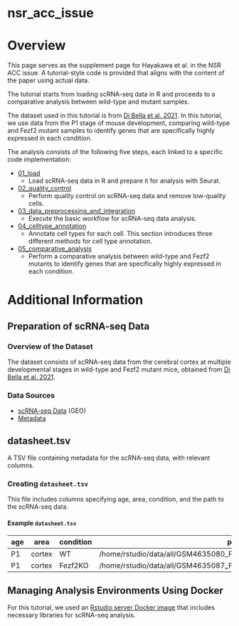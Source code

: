 # nsr_acc_issue

# Overview
This page serves as the supplement page for Hayakawa et al. in the NSR ACC issue.
A tutorial-style code is provided that aligns with the content of the paper using actual data.

The tutorial starts from loading scRNA-seq data in R and proceeds to a comparative analysis between wild-type and mutant samples.

The dataset used in this tutorial is from [Di Bella et al. 2021](https://www.nature.com/articles/s41586-021-03670-5).
In this tutorial, we use data from the P1 stage of mouse development, comparing wild-type and Fezf2 mutant samples to identify genes that are specifically highly expressed in each condition.

The analysis consists of the following five steps, each linked to a specific code implementation:

- [01_load](https://bioinfo-tsukuba.github.io/nsr_acc_issue/01_load.html)
  - Load scRNA-seq data in R and prepare it for analysis with Seurat.
- [02_quality_control](https://bioinfo-tsukuba.github.io/nsr_acc_issue/02_qaulity_control.html)
  - Perform quality control on scRNA-seq data and remove low-quality cells.
- [03_data_preprocessing_and_integration](https://bioinfo-tsukuba.github.io/nsr_acc_issue/03_data_preprocessing_and_integration.html)
  - Execute the basic workflow for scRNA-seq data analysis.
- [04_celltype_annotation](https://bioinfo-tsukuba.github.io/nsr_acc_issue/04_celltype_annotation.html)
  - Annotate cell types for each cell. This section introduces three different methods for cell type annotation.
- [05_comparative_analysis](https://bioinfo-tsukuba.github.io/nsr_acc_issue/05_comparative_analysis.html)
  - Perform a comparative analysis between wild-type and Fezf2 mutants to identify genes that are specifically highly expressed in each condition.

# Additional Information
## Preparation of scRNA-seq Data
### Overview of the Dataset
The dataset consists of scRNA-seq data from the cerebral cortex at multiple developmental stages in wild-type and Fezf2 mutant mice, obtained from [Di Bella et al. 2021](https://www.nature.com/articles/s41586-021-03670-5).

### Data Sources
- [scRNA-seq Data](https://www.ncbi.nlm.nih.gov/geo/query/acc.cgi?acc=GSE153164) (GEO)
- [Metadata](https://singlecell.broadinstitute.org/single_cell/study/SCP1290/molecular-logic-of-cellular-diversification-in-the-mammalian-cerebral-cortex)

## datasheet.tsv
A TSV file containing metadata for the scRNA-seq data, with relevant columns.

### Creating `datasheet.tsv`
This file includes columns specifying age, area, condition, and the path to the scRNA-seq data.

#### Example `datasheet.tsv`
| age | area  | condition | path |
|-----|-------|-----------|-----------------------------------------|
| P1  | cortex | WT        | /home/rstudio/data/all/GSM4635080_P1_S1_filtered_gene_bc_matrices_h5.h5 |
| P1  | cortex | Fezf2KO   | /home/rstudio/data/all/GSM4635087_Fezf2KO_P1_filtered_feature_bc_matrix.h5 |

## Managing Analysis Environments Using Docker
For this tutorial, we used an [Rstudio server Docker image](https://hub.docker.com/repository/docker/hway/rstudio_scrnaseq/general) that includes necessary libraries for scRNA-seq analysis.
